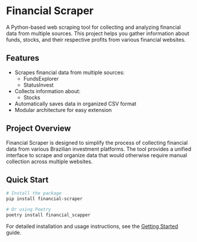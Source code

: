 # Financial Scraper

A Python-based web scraping tool for collecting and analyzing financial data from multiple sources. This project helps you gather information about funds, stocks, and their respective profits from various financial websites.

## Features

- Scrapes financial data from multiple sources:
  - FundsExplorer
  - StatusInvest
- Collects information about:
  - Stocks
- Automatically saves data in organized CSV format
- Modular architecture for easy extension

## Project Overview

Financial Scraper is designed to simplify the process of collecting financial data from various Brazilian investment platforms. The tool provides a unified interface to scrape and organize data that would otherwise require manual collection across multiple websites.

## Quick Start

```bash
# Install the package
pip install financial-scraper

# Or using Poetry
poetry install financial_scapper
```

For detailed installation and usage instructions, see the [Getting Started](getting-started/installation.md) guide.